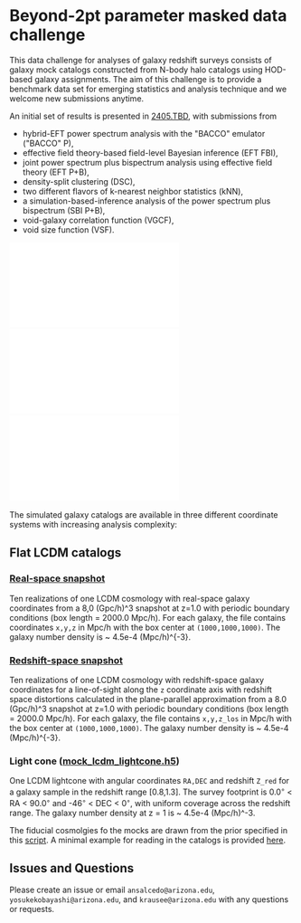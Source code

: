 # Beyond-2pt parameter masked data challenge

This data challenge for analyses of galaxy redshift surveys consists of galaxy mock catalogs constructed from N-body halo catalogs using HOD-based galaxy assignments. The aim of this challenge is to provide a benchmark data set for emerging statistics and analysis technique and we welcome new submissions anytime.

An initial set of results is presented in [2405.TBD](https://arxiv.org/abs/2405.TBD), with submissions from 
- hybrid-EFT power spectrum analysis with the "BACCO" emulator ("BACCO" P),
- effective field theory-based field-level Bayesian inference (EFT FBI),
- joint power spectrum plus bispectrum analysis using effective field theory (EFT P+B),
- density-split clustering (DSC),
- two different flavors of k-nearest neighbor statistics (kNN),
- a simulation-based-inference analysis of the power spectrum plus bispectrum (SBI P+B),
- void-galaxy correlation function (VGCF),
- void size function (VSF).

![Parameter-masked analyses on redshift-space galaxy mock](results_1D_RSD.pdf)
![Parameter-masked analyses on real-space galaxy mock](results_1D_real.pdf)
![Parameter-masked analyses on light-cone galaxy mock](results_1D_lightcone.pdf)

The simulated galaxy catalogs are available in three different coordinate systems with increasing analysis complexity:


## Flat LCDM catalogs

### [Real-space snapshot](https://github.com/ANSalcedo/Beyond2ptMock/tree/main/LCDM_lightcone)

Ten realizations of one LCDM cosmology with real-space galaxy coordinates from a 8,0 (Gpc/h)^3 snapshot at z=1.0 with periodic boundary conditions (box length = 2000.0 Mpc/h). For each galaxy, the file contains coordinates ``x,y,z`` in Mpc/h with the box center at ``(1000,1000,1000)``. The galaxy number density is ~ 4.5e-4 (Mpc/h)^{-3}.

### [Redshift-space snapshot](https://github.com/ANSalcedo/Beyond2ptMock/tree/main/LCDM_redshift_space)

Ten realizations of one LCDM cosmology with redshift-space galaxy coordinates for a line-of-sight along the ``z`` coordinate axis with redshift space distortions calculated in the plane-parallel approximation from a 8.0 (Gpc/h)^3 snapshot at z=1.0 with periodic boundary conditions (box length = 2000.0 Mpc/h). For each galaxy, the file contains ``x,y,z_los`` in Mpc/h with the box center at ``(1000,1000,1000)``. The galaxy number density is ~ 4.5e-4 (Mpc/h)^{-3}.

### Light cone ([mock_lcdm_lightcone.h5](https://github.com/ANSalcedo/Beyond2ptMock/blob/main/LCDM_lightcone/mock_lcdm_lightcone.h5))

One LCDM lightcone with angular coordinates ``RA,DEC`` and redshift ``Z_red`` for a galaxy sample in the redshift range [0.8,1.3]. The survey footprint is 0.0<sup>&#9702;</sup> < RA < 90.0<sup>&#9702;</sup> and -46<sup>&#9702;</sup> < DEC < 0<sup>&#9702;</sup>, with uniform coverage across the redshift range. The galaxy number density at z = 1 is ~ 4.5e-4 (Mpc/h)^-3.


The fiducial cosmolgies fo the mocks are drawn from the prior specified in this [script](https://github.com/ANSalcedo/Beyond2ptMock/blob/main/parameters_theta_s_constrained.ipynb). A minimal example for reading in the catalogs is provided [here](https://github.com/ANSalcedo/Beyond2ptMock/blob/main/read_hdf5_example.py).
## Issues and Questions

Please create an issue or email ```ansalcedo@arizona.edu```, ```yosukekobayashi@arizona.edu```, and ```krausee@arizona.edu``` with any questions or requests.
